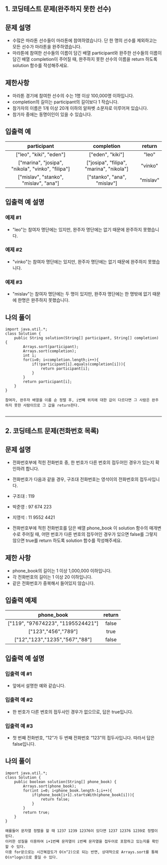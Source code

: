 
## 1. 코딩테스트 문제(완주하지 못한 선수)

## 문제 설명
- 수많은 마라톤 선수들이 마라톤에 참여하였습니다. 단 한 명의 선수를 제외하고는 모든 선수가 마라톤을 완주하였습니다.
- 마라톤에 참여한 선수들의 이름이 담긴 배열 participant와 완주한 선수들의 이름이 담긴 배열 completion이 주어질 때, 완주하지 못한 선수의 이름을 return 하도록 solution 함수를 작성해주세요.

## 제한사항
- 마라톤 경기에 참여한 선수의 수는 1명 이상 100,000명 이하입니다.
- completion의 길이는 participant의 길이보다 1 작습니다.
- 참가자의 이름은 1개 이상 20개 이하의 알파벳 소문자로 이루어져 있습니다.
- 참가자 중에는 동명이인이 있을 수 있습니다.

## 입출력 예
|participant|completion|return|
|:---:|:---:|:---:|
|["leo", "kiki", "eden"]|["eden", "kiki"]|"leo"|
|["marina", "josipa", "nikola", "vinko", "filipa"]|["josipa", "filipa", "marina", "nikola"]|"vinko"|
|["mislav", "stanko", "mislav", "ana"]|["stanko", "ana", "mislav"]|"mislav"|

## 입출력 예 설명
### 예제 #1
- "leo"는 참여자 명단에는 있지만, 완주자 명단에는 없기 때문에 완주하지 못했습니다.

### 예제 #2
- "vinko"는 참여자 명단에는 있지만, 완주자 명단에는 없기 때문에 완주하지 못했습니다.

### 예제 #3
- "mislav"는 참여자 명단에는 두 명이 있지만, 완주자 명단에는 한 명밖에 없기 때문에 한명은 완주하지 못했습니다.


## 나의 풀이

```
import java.util.*;
class Solution {
    public String solution(String[] participant, String[] completion) {      
        Arrays.sort(participant);
        Arrays.sort(completion);
        int i;     
        for(i=0; i<completion.length;i++){            
            if(!participant[i].equals(completion[i])){               
                return participant[i];
            }           
        } 
        return participant[i];
    }
}

참여자, 완주자 배열을 이름 순 정렬 후, i번째 위치에 대한 값이 다르다면 그 사람은 완주하지 못한 사람이므로 그 값을 return한다.


```


---

## 2. 코딩테스트 문제(전화번호 목록)

## 문제 설명
- 전화번호부에 적힌 전화번호 중, 한 번호가 다른 번호의 접두어인 경우가 있는지 확인하려 합니다.
- 전화번호가 다음과 같을 경우, 구조대 전화번호는 영석이의 전화번호의 접두사입니다.

- 구조대 : 119
- 박준영 : 97 674 223
- 지영석 : 11 9552 4421
- 전화번호부에 적힌 전화번호를 담은 배열 phone_book 이 solution 함수의 매개변수로 주어질 때, 어떤 번호가 다른 번호의 접두어인 경우가 있으면 false를 그렇지 않으면 true를 return 하도록  solution 함수를 작성해주세요.

## 제한 사항
- phone_book의 길이는 1 이상 1,000,000 이하입니다.
- 각 전화번호의 길이는 1 이상 20 이하입니다.
- 같은 전화번호가 중복해서 들어있지 않습니다.

## 입출력 예제
|phone_book|return|
|:---:|:---:|
|["119", "97674223", "1195524421"]|false|
|["123","456","789"]|true|
|["12","123","1235","567","88"]|false|

## 입출력 예 설명
### 입출력 예 #1
- 앞에서 설명한 예와 같습니다.

### 입출력 예 #2
- 한 번호가 다른 번호의 접두사인 경우가 없으므로, 답은 true입니다.

### 입출력 예 #3
- 첫 번째 전화번호, “12”가 두 번째 전화번호 “123”의 접두사입니다. 따라서 답은 false입니다.

## 나의 풀이
```
import java.util.*;
class Solution {
    public boolean solution(String[] phone_book) {
        Arrays.sort(phone_book);       
        for(int i=0; i<phone_book.length-1;i++){
            if(phone_book[i+1].startsWith(phone_book[i])){
                return false;
            }
        }  
        return true;    
    }
}

예를들어 문자열 정렬을 할 때 1237 1239 12376이 있다면 1237 12376 1239로 정렬이 된다.
이러한 성질을 이용하여 i+1번째 문자열이 i번째 문자열을 접두어로 포함하고 있는지를 확인할 수 있다.
이중 for문으로는 시간복잡도가 O(n^2)으로 되는 반면, 상대적으로 Arrays.sort를 통해 O(n*logn)으로 줄일 수 있다.
```

